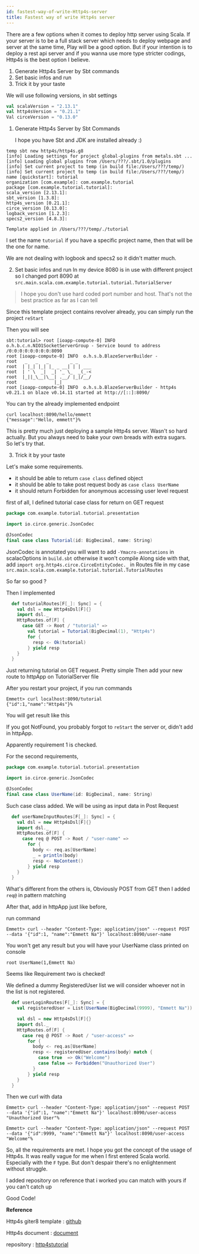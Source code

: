 ```yaml
---
id: fastest-way-of-write-Http4s-server
title: Fastest way of write Http4s server
---
```


There are a few options when it comes to deploy http server using Scala. If your server is to be a full stack server which needs to deploy webpage and server at the same time, Play will be a good option. But if your intention is to deploy a rest api server and if you wanna use more type stricter  codings, Http4s is the best option I believe.

1. Generate Http4s Server by Sbt commands
2. Set basic infos and run
3. Trick it by your taste

We will use following versions, in sbt settings
```scala
val scalaVersion = "2.13.1"
val http4sVersion = "0.21.1"
Val circeVersion = "0.13.0"
```

1. Generate Http4s Server by Sbt Commands

	I hope you have Sbt and JDK are installed already :)

```
temp sbt new http4s/http4s.g8
[info] Loading settings for project global-plugins from metals.sbt ...
[info] Loading global plugins from /Users/???/.sbt/1.0/plugins
[info] Set current project to temp (in build file:/Users/???/temp/)
[info] Set current project to temp (in build file:/Users/???/temp/)
name [quickstart]: tutorial
organization [com.example]: com.example.tutorial
package [com.example.tutorial.tutorial]:
scala_version [2.13.1]:
sbt_version [1.3.8]:
http4s_version [0.21.1]:
circe_version [0.13.0]:
logback_version [1.2.3]:
specs2_version [4.8.3]:

Template applied in /Users/???/temp/./tutorial

```

I set the name `tutorial` if you have a specific project name, then that will be the one for name.

We are not dealing with logbook and specs2 so it didn't matter much.

2. Set basic infos and run
In my device 8080 is in use with different project so I changed port 8090 at `src.main.scala.com.example.tutorial.tutorial.TutorialServer`

> I hope you don't use hard coded port number and host. That's not the best practice as far as I can tell

Since this template project contains revolver already, you can simply run the project `reStart`

Then you will see

```
sbt:tutorial> root [ioapp-compute-0] INFO  o.h.b.c.n.NIO1SocketServerGroup - Service bound to address /0:0:0:0:0:0:0:0:8090
root [ioapp-compute-0] INFO  o.h.s.b.BlazeServerBuilder -
root   _   _   _        _ _
root  | |_| |_| |_ _ __| | | ___
root  | ' \  _|  _| '_ \_  _(_-<
root  |_||_\__|\__| .__/ |_|/__/
root              |_|
root [ioapp-compute-0] INFO  o.h.s.b.BlazeServerBuilder - http4s v0.21.1 on blaze v0.14.11 started at http://[::]:8090/
```

You can try the already implemented endpoint

```
curl localhost:8090/hello/emmett
{"message":"Hello, emmett"}%
```

This is pretty much just deploying a sample Http4s server. Wasn't so hard actually.
But you always need to bake your own breads with extra sugars. So let's try that.

3. Trick it by your taste

Let's make some requirements.
- it should be able to return `case class` defined object
- it should be able to take post request body as `case class UserName`
- it should return Forbidden for anonymous accessing user level request

first of all, I defined tutorial case class for return on GET request
```scala
package com.example.tutorial.tutorial.presentation

import io.circe.generic.JsonCodec

@JsonCodec
final case class Tutorial(id: BigDecimal, name: String)
```

JsonCodec is annotated you will want to add `-Ymacro-annotations` in scalacOptions in `build.sbt` otherwise it won't compile
Along side with that, add `import org.http4s.circe.CirceEntityCodec._` in Routes file
in my case `src.main.scala.com.example.tutorial.tutorial.TutorialRoutes`

So far so good ?

Then I implemented
```scala
  def tutorialRoutes[F[_]: Sync] = {
    val dsl = new Http4sDsl[F]{}
    import dsl._
    HttpRoutes.of[F] {
      case GET -> Root / "tutorial" =>
        val tutorial = Tutorial(BigDecimal(1), "Http4s")
        for {
          resp <- Ok(tutorial)
        } yield resp
    }
  }
```

Just returning tutorial on GET request. Pretty simple
Then add your new route to httpApp on TutorialServer file

After you restart your project, if you run commands
```
Emmett> curl localhost:8090/tutorial
{"id":1,"name":"Http4s"}%
```
You will get result like this

If you got NotFound, you probably forgot to `reStart` the server or, didn't add in httpApp.

Apparently requirement 1 is checked.

For the second requirements,
```scala
package com.example.tutorial.tutorial.presentation

import io.circe.generic.JsonCodec

@JsonCodec
final case class UserName(id: BigDecimal, name: String)
```
Such case class added. We will be using as input data in Post Request

```scala
  def userNameInputRoutes[F[_]: Sync] = {
    val dsl = new Http4sDsl[F]{}
    import dsl._
    HttpRoutes.of[F] {
      case req @ POST -> Root / "user-name" =>
        for {
          body <- req.as[UserName]
          _ = println(body)
          resp <- NoContent()
        } yield resp
    }
  }
```
What's different from the others is, Obviously POST from GET then I added `req@` in pattern matching

After that, add in httpApp just like before,

run command
```
Emmett> curl --header "Content-Type: application/json" --request POST --data '{"id":1, "name":"Emmett Na"}' localhost:8090/user-name
```
You won't get any result but you will have your UserName class printed on console
```
root UserName(1,Emmett Na)
```

Seems like Requirement two is checked!

We defined a dummy RegisteredUser list we will consider whoever not in the list is not registered.


```scala
  def userLoginRoutes[F[_]: Sync] = {
    val registeredUser = List(UserName(BigDecimal(9999), "Emmett Na"))

    val dsl = new Http4sDsl[F]{}
    import dsl._
    HttpRoutes.of[F] {
      case req @ POST -> Root / "user-access" =>
        for {
          body <- req.as[UserName]
          resp <- registeredUser.contains(body) match {
            case true  => Ok("Welcome")
            case false => Forbidden("Unauthorized User")
          }
        } yield resp
    }
  }
```

Then we curl with data
```
Emmett> curl --header "Content-Type: application/json" --request POST --data '{"id":1, "name":"Emmett Na"}' localhost:8090/user-access
"Unauthorized User"%

Emmett> curl --header "Content-Type: application/json" --request POST --data '{"id":9999, "name":"Emmett Na"}' localhost:8090/user-access
"Welcome"%
```

So, all the requirements are met.
I hope you got the concept of the usage of Http4s. It was really vague for me when I first entered Scala world. Especially with the `F` type. But don't despair there's no enlightenment  without struggle.

I added repository on reference that i worked you can match with yours if you can't catch up

Good Code!

**Reference**

Http4s giter8 template : [github](https://github.com/http4s/http4s.g8)

Http4s document : [document](https://http4s.org/latest/)

repository : [http4stutorial](https://github.com/emmettna/http4stutorial)


